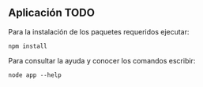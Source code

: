 ## Aplicación TODO

Para la instalación de los paquetes requeridos ejecutar:
```
npm install
```

Para consultar la ayuda y conocer los comandos escribir:
```
node app --help
```
